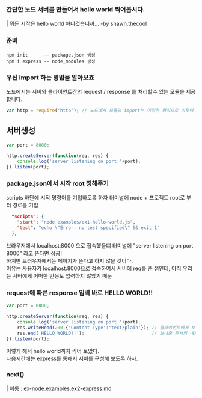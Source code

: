 ### 간단한 노드 서버를 만들어서 hello world 찍어봅시다.
| 뭐든 시작은 hello world 아니것습니까... -by shawn.thecool

### 준비
```code
npm init      -- package.json 생성
npm i express -- node_modules 생성
```
### 우선 import 하는 방법을 알아보죠  
노드에서는 서버와 클라이언트간의 request / response 를 처리할수 있는 모듈을 제공합니다.  
```javascript
var http = require('http'); // 노드에서 모듈의 import는 이러한 형식으로 이루어 집니다 require(모듈이름)
```
## 서버생성
```javascript
var port = 8000;  

http.createServer(function(req, res) {
    console.log('server listening on port '+port);
}).listen(port);
```

### package.json에서 시작 root 정해주기
scripts 하단에 시작 명령어를 기입하도록 하자 터미널에 node + 프로젝트 root로 부터 경로를 기입
```json
  "scripts": {
    "start": "node examples/ex1-hello-world.js",
    "test": "echo \"Error: no test specified\" && exit 1"
  },
```
브라우저에서 localhost:8000 으로 접속했을떄 터미널에 "server listening on port 8000" 라고 뜬다면 성공!  
하지만 브러우저에서는 페이지가 뜬다고 하지 않을 것이다.  
이유는 사용자가 localhost:8000으로 접속하여서 서버에 req를 준 샘인데, 아직 우리는 서버에게 어떠한 반응도 입력하지 않았기 때문

### request에 따른 response 입력 바로 HELLO WORLD!!

```javascript
var port = 8000;  

http.createServer(function(req, res) {
    console.log('server listening on port '+port);
    res.writeHead(200,{'Content-Type':'text/plain'}); // 클라이언트에게 보내줄 문서의 헤더정보 
    res.end('HELLO WORLD!!');                         // 보내줄 문서의 내용
}).listen(port);
```
이렇게 해서 hello world까지 찍어 보았다.  
다음시간에는 express를 통해서 서버를 구성해 보도록 하자.

### next()
| 이동 : ex-node.examples.ex2-express.md 